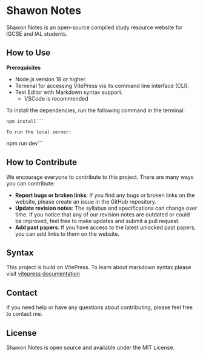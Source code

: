 # Shawon Notes

Shawon Notes is an open-source compiled study resource website for IGCSE and IAL students.

## How to Use

**Prerequisites**

- Node.js version 18 or higher.
- Terminal for accessing VitePress via its command line interface (CLI).
- Text Editor with Markdown syntax support.
  - VSCode is recommended

To install the dependencies, run the following command in the terminal:

````
npm install```

To run the local server:
````

npm run dev```

## How to Contribute

We encourage everyone to contribute to this project. There are many ways you can contribute:

- **Report bugs or broken links**: If you find any bugs or broken links on the website, please create an issue in the GitHub repository.
- **Update revision notes**: The syllabus and specifications can change over time. If you notice that any of our revision notes are outdated or could be improved, feel free to make updates and submit a pull request.
- **Add past papers**: If you have access to the latest unlocked past papers, you can add links to them on the website.

## Syntax

This project is build on VitePress. To learn about markdown syntax please visit [vitepress documentation](https://vitepress.dev/guide/markdown#raw)

## Contact

If you need help or have any questions about contributing, please feel free to contact me.

## License

Shawon Notes is open source and available under the MIT License.

